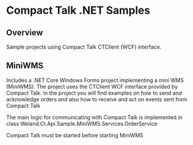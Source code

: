 # Compact Talk .NET Samples

## Overview

Sample projects using Compact Talk CTClient (WCF) interface.

## MiniWMS

Includes a .NET Core Windows Forms project implementing a mini WMS (MiniWMS). The project uses the CTClient WCF interface provided by Compact Talk.
In the project you will find examples on how to send and acknowledge orders and also how to receive and act on events sent from Compact Talk

The main logic for communicating with Compact Talk is implemented in class Weland.Ct.Api.Sample.MiniWMS.Services.OrderService

Compact Talk must be started before starting MiniWMS
